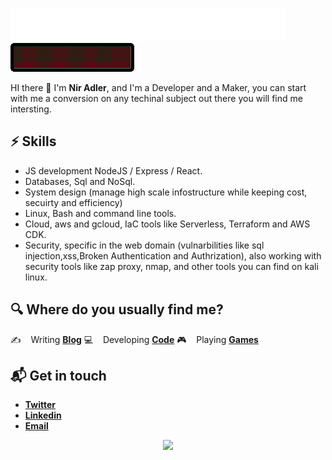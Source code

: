 <!-- # Hello, nerds 🤓 -->

<p align="left">

   <span  align="right">    <img src="https://raw.githubusercontent.com/niradler/niradler/master/wellcome_github_profile.gif"> </span>
  <span  align="right">  <img src="https://raw.githubusercontent.com/niradler/niradler/master/tech_sign.gif"> </span>
</p>


HI there 👋 I'm **Nir Adler**, and I'm a Developer and a Maker, you can start with me a conversion on any techinal subject out there you will find me intersting.

## ⚡️ Skills

* JS development NodeJS / Express / React.
* Databases, Sql and NoSql.
* System design (manage high scale infostructure while keeping cost, secuirty and efficiency)
* Linux, Bash and command line tools.
* Cloud, aws and gcloud, IaC tools like Serverless, Terraform and AWS CDK.
* Security, specific in the web domain (vulnarbilities like sql injection,xss,Broken Authentication and Authrization), also working with security tools like zap proxy, nmap, and other tools you can find on kali linux.

## 🔍 Where do you usually find me?

✍️ &nbsp;&nbsp; Writing [**Blog**](https://niradler.com)
💻 &nbsp;&nbsp; Developing [**Code**](https://github.com/niradler)
🎮 &nbsp;&nbsp; Playing [**Games**](https://eu.shop.battle.net/en-gb/family/call-of-duty-mw)

## 📬 Get in touch

* [**Twitter**](https://twitter.com/AdlerNir)
* [**Linkedin**](https://www.linkedin.com/in/niradler)
* [**Email**](github@niradler.com)
  

<p align='center'>
  <img src="https://visitor-badge.glitch.me/badge?page_id=repo.niradler">
</p>
  
<!--
**niradler/niradler** is a ✨ _special_ ✨ repository because its `README.md` (this file) appears on your GitHub profile.

Here are some ideas to get you started:

- 🔭 I’m currently working on ...
- 🌱 I’m currently learning ...
- 👯 I’m looking to collaborate on ...
- 🤔 I’m looking for help with ...
- 💬 Ask me about ...
- 📫 How to reach me: ...
- 😄 Pronouns: ...
- ⚡ Fun fact: ...
-->

